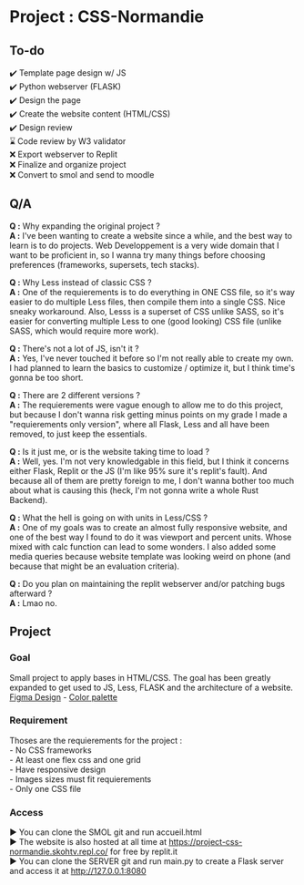 # Project : CSS-Normandie


## To-do
✔️ Template page design w/ JS<br/>
✔️ Python webserver (FLASK)<br/>
✔️ Design the page<br/>
✔️ Create the website content (HTML/CSS)<br/>
✔️ Design review<br/>
⌛ Code review by W3 validator<br/>
❌ Export webserver to Replit<br/>
❌ Finalize and organize project<br/>
❌ Convert to smol and send to moodle<br/>


## Q/A
__Q :__ Why expanding the original project ?<br/>
__A :__ I've been wanting to create a website since a while, and the best way to learn is to do projects. Web Developpement is a very wide domain that I want to be proficient in, so I wanna try many things before choosing preferences (frameworks, supersets, tech stacks).<br/>

__Q :__ Why Less instead of classic CSS ?<br/>
__A :__ One of the requierements is to do everything in ONE CSS file, so it's way easier to do multiple Less files, then compile them into a single CSS. Nice sneaky workaround. Also, Lesss is a superset of CSS unlike SASS, so it's easier for converting multiple Less to one (good looking) CSS file (unlike SASS, which would require more work).<br/>

__Q :__ There's not a lot of JS, isn't it ?<br/>
__A :__ Yes, I've never touched it before so I'm not really able to create my own. I had planned to learn the basics to customize / optimize it, but I think time's gonna be too short.<br/>

__Q :__ There are 2 different versions ?<br/>
__A :__ The requierements were vague enough to allow me to do this project, but because I don't wanna risk getting minus points on my grade I made a "requierements only version", where all Flask, Less and all have been removed, to just keep the essentials.<br/>

__Q :__ Is it just me, or is the website taking time to load ?<br/>
__A :__ Well, yes. I'm not very knowledgable in this field, but I think it concerns either Flask, Replit or the JS (I'm like 95% sure it's replit's fault). And because all of them are pretty foreign to me, I don't wanna bother too much about what is causing this (heck, I'm not gonna write a whole Rust Backend).<br/>

__Q :__ What the hell is going on with units in Less/CSS ?<br/>
__A :__ One of my goals was to create an almost fully responsive website, and one of the best way I found to do it was viewport and percent units. Whose mixed with calc function can lead to some wonders. I also added some media queries because website template was looking weird on phone (and because that might be an evaluation criteria).<br/>

__Q :__ Do you plan on maintaining the replit webserver and/or patching bugs afterward ?<br/>
__A :__ Lmao no.<br/>




## Project

### Goal
Small project to apply bases in HTML/CSS. The goal has been greatly expanded to get used to JS, Less, FLASK and the architecture of a website.<br>
[Figma Design](https://www.figma.com/file/0cB3RNgtH0aoNngx5zdrXc) - [Color palette](https://coolors.co/252525-4f4f4f-8d91c7-b0daf1-ddfcad)

### Requirement
Thoses are the requierements for the project :<br/>
\- No CSS frameworks<br/>
\- At least one flex css and one grid<br/>
\- Have responsive design<br/>
\- Images sizes must fit requierements<br/>
\- Only one CSS file<br/>

### Access
▶️ You can clone the SMOL git and run accueil.html<br/>
▶️ The website is also hosted at all time at https://project-css-normandie.skohtv.repl.co/ for free by replit.it<br/>
▶️ You can clone the SERVER git and run main.py to create a Flask server and access it at http://127.0.0.1:8080<br/>
